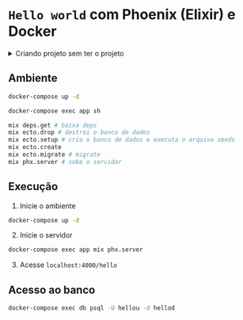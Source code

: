 # `Hello world` com Phoenix (Elixir) e Docker

<details>
    <summary>Criando projeto sem ter o projeto</summary>

```sh
docker run -v $(pwd):/var/opt -w /var/opt -it --rm elixir bash
chown 1000:1000 projeto
mix archive.install hex phx_new
mix phx.new exemplo_hello-phx-docker --app hello
```

</details>
 
## Ambiente

```sh
docker-compose up -d

docker-compose exec app sh

mix deps.get # baixa deps
mix ecto.drop # destrói o banco de dados
mix ecto.setup # cria o banco de dados e executa o arquivo seeds
mix ecto.create
mix ecto.migrate # migrate
mix phx.server # sobe o servidor
```

## Execução

1. Inicie o ambiente

```sh
docker-compose up -d
```

2. Inicie o servidor

```sh
docker-compose exec app mix phx.server
```

3. Acesse `localhost:4000/hello`

## Acesso ao banco

```sh
docker-compose exec db psql -U hellou -d hellod
````
